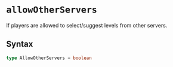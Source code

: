 # `allowOtherServers`

If players are allowed to select/suggest levels from other servers.

## Syntax

```ts
type AllowOtherServers = boolean
```
